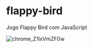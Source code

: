 # flappy-bird
Jogo Flappy Bird com JavaScript

![chrome_Z1lxVmZF0w](https://user-images.githubusercontent.com/87941765/153523963-8024eceb-a398-46fb-a3a9-ef821966a01f.png)
